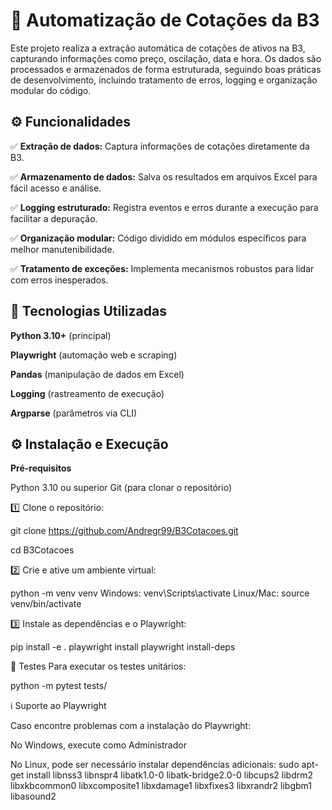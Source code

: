 # 🚀 **Automatização de Cotações da B3**

Este projeto realiza a extração automática de cotações de ativos na B3, capturando informações como preço, oscilação, data e hora. Os dados são processados e armazenados de forma estruturada, seguindo boas práticas de desenvolvimento, incluindo tratamento de erros, logging e organização modular do código.


## ⚙️ **Funcionalidades**  

✅ **Extração de dados:** Captura informações de cotações diretamente da B3.

✅ **Armazenamento de dados:** Salva os resultados em arquivos Excel para fácil acesso e análise.

✅ **Logging estruturado:** Registra eventos e erros durante a execução para facilitar a depuração.

✅ **Organização modular:** Código dividido em módulos específicos para melhor manutenibilidade.

✅ **Tratamento de exceções:** Implementa mecanismos robustos para lidar com erros inesperados.


## 🚀 **Tecnologias Utilizadas**

**Python 3.10+** (principal)

**Playwright** (automação web e scraping)

**Pandas** (manipulação de dados em Excel)

**Logging** (rastreamento de execução)

**Argparse** (parâmetros via CLI)


## ⚙️ **Instalação e Execução** 

**Pré-requisitos**

Python 3.10 ou superior
Git (para clonar o repositório)

1️⃣ Clone o repositório:

git clone https://github.com/Andregr99/B3Cotacoes.git

cd B3Cotacoes

2️⃣ Crie e ative um ambiente virtual:

python -m venv venv
Windows:
venv\Scripts\activate
Linux/Mac:
source venv/bin/activate

3️⃣ Instale as dependências e o Playwright:

pip install -e .
playwright install
playwright install-deps

🧪 Testes
Para executar os testes unitários:

python -m pytest tests/

ℹ️ Suporte ao Playwright

Caso encontre problemas com a instalação do Playwright:

No Windows, execute como Administrador

No Linux, pode ser necessário instalar dependências adicionais:
sudo apt-get install libnss3 libnspr4 libatk1.0-0 libatk-bridge2.0-0 libcups2 libdrm2 libxkbcommon0 libxcomposite1 libxdamage1 libxfixes3 libxrandr2 libgbm1 libasound2

